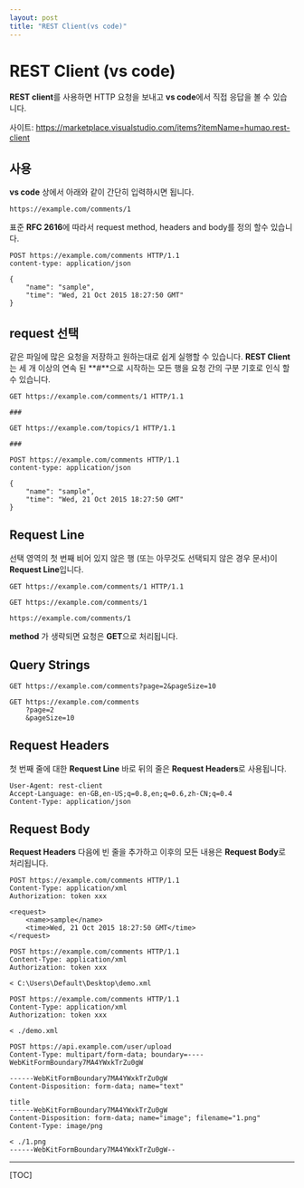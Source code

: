 ```yaml
---
layout: post
title: "REST Client(vs code)"
---
```



REST Client (vs code)
================

**REST client**를 사용하면 HTTP 요청을 보내고 **vs code**에서 직접 응답을 볼 수 있습니다.

사이트: https://marketplace.visualstudio.com/items?itemName=humao.rest-client


사용
------

**vs code** 상에서 아래와 같이 간단히 입력하시면 됩니다.
```
https://example.com/comments/1
```


표준 **RFC 2616**에 따라서 request method, headers and body를 정의 할수 있습니다.

```
POST https://example.com/comments HTTP/1.1
content-type: application/json

{
    "name": "sample",
    "time": "Wed, 21 Oct 2015 18:27:50 GMT"
}
```

request 선택
------------------

같은 파일에 많은 요청을 저장하고 원하는대로 쉽게 실행할 수 있습니다. **REST Client**는 세 개 이상의 연속 된 **#**으로 시작하는 모든 행을 요청 간의 구분 기호로 인식 할 수 있습니다.

```
GET https://example.com/comments/1 HTTP/1.1

###

GET https://example.com/topics/1 HTTP/1.1

###

POST https://example.com/comments HTTP/1.1
content-type: application/json

{
    "name": "sample",
    "time": "Wed, 21 Oct 2015 18:27:50 GMT"
}
```


Request Line
------------------

선택 영역의 첫 번째 비어 있지 않은 행 (또는 아무것도 선택되지 않은 경우 문서)이  **Request Line**입니다.

```
GET https://example.com/comments/1 HTTP/1.1
```

```
GET https://example.com/comments/1
```

```
https://example.com/comments/1
```

**method** 가 생략되면 요청은 **GET**으로 처리됩니다.


Query Strings
-------------------

```
GET https://example.com/comments?page=2&pageSize=10
```

```
GET https://example.com/comments
    ?page=2
    &pageSize=10
```


Request Headers
------------------------

첫 번째 줄에 대한 **Request Line** 바로 뒤의 줄은 **Request Headers**로 사용됩니다.

```
User-Agent: rest-client
Accept-Language: en-GB,en-US;q=0.8,en;q=0.6,zh-CN;q=0.4
Content-Type: application/json
```


Request Body
-------------------

**Request Headers** 다음에 빈 줄을 추가하고 이후의 모든 내용은 **Request Body**로 처리됩니다.

```
POST https://example.com/comments HTTP/1.1
Content-Type: application/xml
Authorization: token xxx

<request>
    <name>sample</name>
    <time>Wed, 21 Oct 2015 18:27:50 GMT</time>
</request>
```

```
POST https://example.com/comments HTTP/1.1
Content-Type: application/xml
Authorization: token xxx

< C:\Users\Default\Desktop\demo.xml

```

```
POST https://example.com/comments HTTP/1.1
Content-Type: application/xml
Authorization: token xxx

< ./demo.xml
```

```
POST https://api.example.com/user/upload
Content-Type: multipart/form-data; boundary=----WebKitFormBoundary7MA4YWxkTrZu0gW

------WebKitFormBoundary7MA4YWxkTrZu0gW
Content-Disposition: form-data; name="text"

title
------WebKitFormBoundary7MA4YWxkTrZu0gW
Content-Disposition: form-data; name="image"; filename="1.png"
Content-Type: image/png

< ./1.png
------WebKitFormBoundary7MA4YWxkTrZu0gW--
```

---

[TOC]